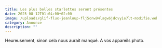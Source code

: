 ```yaml
---
title: Les plus belles starlettes seront présentes
date: 2025-08-12T01:04:00+02:00
image: /uploads/glif-flux-jeanloup-flj5onw94lagw6jdcvyie7lt-modifie.webp
category: Annonce
description: ""
---
```

Heureusement, sinon cela nous aurait manqué. A vos appareils photo.
